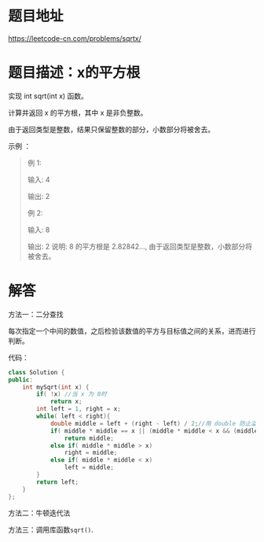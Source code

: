 
# 题目地址

https://leetcode-cn.com/problems/sqrtx/

# 题目描述：x的平方根

实现 int sqrt(int x) 函数。

计算并返回 x 的平方根，其中 x 是非负整数。

由于返回类型是整数，结果只保留整数的部分，小数部分将被舍去。

示例 ：
>例 1:
>
>输入: 4
>
>输出: 2
>
>例 2:
>
>输入: 8
>
>输出: 2
>说明: 8 的平方根是 2.82842..., 由于返回类型是整数，小数部分将被舍去。


# 解答

方法一：二分查找

每次指定一个中间的数值，之后检验该数值的平方与目标值之间的关系，进而进行判断。


代码：
```cpp
class Solution {
public:
    int mySqrt(int x) {
        if( !x) //当 x 为 0时
            return x;   
        int left = 1, right = x; 
        while( left < right){
            double middle = left + (right - left) / 2;//用 double 防止溢出
            if( middle * middle == x || (middle * middle < x && (middle + 1) * (middle + 1) > x)) 
                return middle;
            else if( middle * middle > x)
                right = middle;
            else if( middle * middle < x)
                left = middle;
        }
        return left;
    }
};
```


方法二：牛顿迭代法



方法三：调用库函数``sqrt()``.
